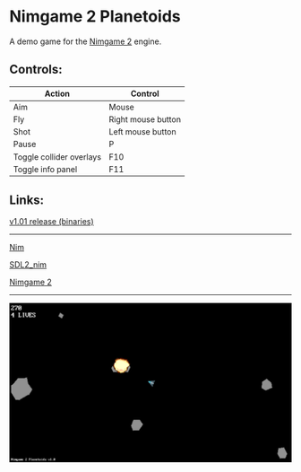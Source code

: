 Nimgame 2 Planetoids
====================

A demo game for the [Nimgame 2](https://github.com/Vladar4/nimgame2) engine.

Controls:
---------

| Action                    | Control             |
| ------------------------- | ------------------- |
| Aim                       | Mouse               |
| Fly                       | Right mouse button  |
| Shot                      | Left mouse button   |
| Pause                     | P                   |
| Toggle collider overlays  | F10                 |
| Toggle info panel         | F11                 |

Links:
------

[v1.01 release (binaries)](https://github.com/Vladar4/ng2planetoids/releases/tag/v1.01)

--------

[Nim](https://github.com/nim-lang/Nim)

[SDL2_nim](https://github.com/Vladar4/sdl2_nim)

[Nimgame 2](https://github.com/Vladar4/nimgame2)

--------

![Screenshot](screenshot.png)

